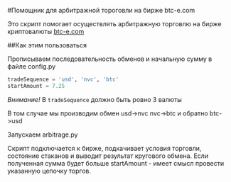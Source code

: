 #Помощник для арбитражной тороговли на бирже btc-e.com

Это скрипт помогает осуществлять арбитражную торговлю на бирже криптовалюты [btc-e.com](https://btc-e.com)

##Как этим пользоваться

Прописываем последовательность обменов и начальную сумму в файле config.py
```python
tradeSequence = 'usd', 'nvc', 'btc'
startAmount = 7.25
```

_Внимание!_
В `tradeSequence` должно быть ровно 3 валюты

В том случае мы производим обмен usd->nvc nvc->btc и обратно btc->usd

Запускаем arbitrage.py

Скрипт подключается к бирже, подкачивает условия торговли, состояние стаканов и выводит результат кругового обмена.
Если полученная сумма будет больше startAmount - имеет смысл провести указанную цепочку торгов.